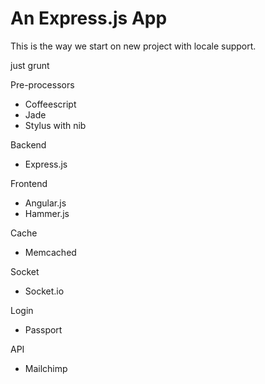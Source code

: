 An Express.js App
======

This is the way we start on new project with locale support.

just grunt

Pre-processors 
- Coffeescript
- Jade
- Stylus with nib

Backend
- Express.js

Frontend
- Angular.js
- Hammer.js

Cache
- Memcached

Socket
- Socket.io

Login
- Passport

API
- Mailchimp


